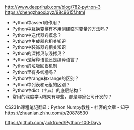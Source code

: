 

<!--
 * @version:
 * @Author:  StevenJokess（蔡舒起） https://github.com/StevenJokess
 * @Date: 2023-09-12 14:13:03
 * @LastEditors:  StevenJokess（蔡舒起） https://github.com/StevenJokess
 * @LastEditTime: 2023-10-07 01:28:36
 * @Description:
 * @Help me: make friends by a867907127@gmail.com and help me get some “foreign” things or service I need in life; 如有帮助，请资助，失业3年了。![支付宝收款码](https://github.com/StevenJokess/d2rl/blob/master/img/%E6%94%B6.jpg)
 * @TODO::
 * @Reference:
-->

http://www.deeprlhub.com/blog/782-python-3
https://chengzhaoxi.xyz/98c9615f.html

- Python中assert的作用？
- Python中互换变量有不用创建临时变量的方法吗？
- Python中迭代器的概念？
- Python中生成器的相关知识
- Python中装饰器的相关知识
- Python的深拷贝与浅拷贝？
- Python是解释语言还是编译语言？
- Python的垃圾回收机制
- Python里有多线程吗？
- Python中range和xrange的区别？
- Python中列表和元组的区别？
- Python中dict（字典）的底层结构？
- 常用的深度学习框架有哪些，都是哪家公司开发的？

CS231n课程笔记翻译：Python Numpy教程 - 杜客的文章 - 知乎
https://zhuanlan.zhihu.com/p/20878530

https://github.com/jackfrued/Python-100-Days
